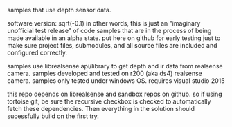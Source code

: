 

 samples that use depth sensor data.

 software version: sqrt(-0.1)
 in other words, this is just an "imaginary unofficial test release" of code samples that are in the process of being made available in an alpha state.
 put here on github for early testing just to  make sure project files, submodules, and all source files are included and configured correctly.

 samples use librealsense api/library to get depth and ir data from realsense camera.
 samples developed and tested on r200 (aka ds4) realsense camera.
 samples only tested under windows OS.
 requires visual studio 2015

 this repo depends on librealsense and sandbox repos on github.  so if using tortoise git, be sure the recursive checkbox is checked to automatically fetch these dependencies.
 Then everything in the solution should sucessfully build on the first try.

